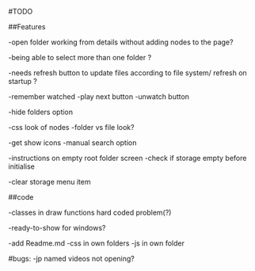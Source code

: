#TODO

##Features

-open folder working from details without adding nodes to the page?

-being able to select more than one folder ?

-needs refresh button to update files according to file system/ refresh on startup ?

-remember watched
  -play next button
  -unwatch button

-hide folders option

-css look of nodes
  -folder vs file look?

-get show icons
 -manual search option


-instructions on empty root folder screen
-check if storage empty before initialise

-clear storage menu item


##code

-classes in draw functions hard coded problem(?)

-ready-to-show for windows?

-add Readme.md
-css in own folders
-js in own folder


#bugs:
-jp named videos not opening?
